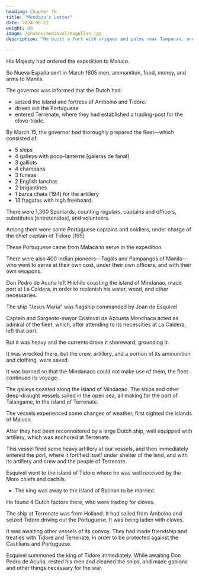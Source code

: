 ```yaml
---
heading: Chapter 7k
title: "Mendoza's Letter"
date: 2024-09-22
weight: 60
image: /photos/medieval/magellan.jpg
description: "He built a fort with arigues and palms near Tampacan, and founded a Spanish settlement which he named Murcia"

---
```


<!-- For the rest of 1605, until ships could go to Castilla, [190] the governor repaired the city, and supplied it with provisions and ammunition, with the special object and care that the decision which he was awaiting from the court for making an expedition to Maluco—of which he had been advised and warned—should not find him so unprepared as to cause him to delay the expedition. 

In this he was very successful, for at that same time, the master-of-camp, Joan de Esquivel, had arrived in Mexico with 600 soldiers from España. -->


His Majesty had ordered the expedition to Maluco.

So Nueva España sent in March 1605 men, ammunition, food, money, and arms to Manila. 

<!-- - And so in Mexico, more men were being enrolled and a great preparation was made of , which the -->


<!-- All this arrived safely and in due season at Manila.

Shortly after the ships had left Manila for Nueva España.

Those despatched thence by the viceroy had entered, Archbishop Don Fray Miguel de Benavides died of a long illness.

His body was buried amid the universal devotion and grief of the city. [191]  -->

<!-- , carrying out his dearest wish, was to make the expedition to Terrenate in the Malucos, which should be done quickly, before the enemy could gather more strength than he had then; for he had been informed that  -->


The governor was informed that the Dutch had:
- seized the island and fortress of Amboino and Tidore.
- driven out the Portuguese
- entered Terrenate, where they had established a trading-post for the clove-trade.

<!-- Accordingly, as soon as the despatches in regard to this undertaking arrived from España, in June 1605, and the men and supplies from Nueva España, which were brought at the same time by the master-of-camp, Joan de Esquivel, the governor spent the balance of this year in preparing the ships, men, and provisions that he deemed necessary for the undertaking.

Leaving behind in Manila sufficient force for its defense, he went to the provinces of Pintados, where the fleet was collected, in the beginning of the year six hundred and six. -->

By March 15, the governor had thoroughly prepared the fleet—which consisted of:
- 5 ships
- 4 galleys with poop-lanterns [galeras de fanal]
- 3 galliots
- 4 champans
- 3 funeas
- 2 English lanchas
- 2 brigantines
- 1 barca chata [194] for the artillery
- 13 fragatas with high freeboard.

There were 1,300 Spaniards, counting regulars, captains and officers, substitutes [entretenidos], and volunteers. 

Among them were some Portuguese captains and soldiers, under charge of the chief captain of Tidore [195]

 <!-- who was at that island when the Dutch seized it. -->

These Portuguese came from Malaca to serve in the expedition.

There were also 400 Indian pioneers—Tagáls and Pampangos of Manila—who went to serve at their own cost, under their own officers, and with their own weapons.

<!-- There was a quantity of artillery of all kinds, ammunition, tools, and provisions for nine months. [196] , which is near the town of Arevalo in the island of Panai, [on the above day] with all this equipment, and  -->

Don Pedro de Acuña left Hilohilo coasting the island of Mindanao, made port at La Caldera, in order to replenish his water, wood, and other necessaries.

<!-- The governor embarked in the galley "Santiago" and took under his charge the other galleys and oared vessels.  -->

The ship "Jesus Maria" was flagship commanded by Joan de Esquivel.

Captain and Sargento-mayor Cristoval de Azcueta Menchaca acted as admiral of the fleet, which, after attending to its necessities at La Caldera, left that port.

But it was heavy and the currents drove it shoreward, grounding it. 

 <!-- so that, without the others being able to help it, it grounded. -->

It was wrecked there, but the crew, artillery, and a portion of its ammunition and clothing, were saved.

It was burned so that the Mindanaos could not make use of them, the fleet continued its voyage.

<!-- , and taking what nails and bolts they could,  -->

The galleys coasted along the island of Mindanao. The ships and other deep-draught vessels sailed in the open sea, all making for the port of Talangame, in the island of Terrenate. 

The vessels experienced some changes of weather, first sighted the islands of Maluco.

After they had been reconnoitered by a large Dutch ship, well equipped with artillery, which was anchored at Terrenate.

This vessel fired some heavy artillery at our vessels, and then immediately entered the port, where it fortified itself under shelter of the land, and with its artillery and crew and the people of Terrenate.

Esquivel went to the island of Tidore where he was well received by the Moro chiefs and cachils.
- The king was away to the island of Bachan to be married.

He found 4 Dutch factors there, who were trading for cloves.

The ship at Terrenate was from Holland. It had sailed from Amboino and seized Tidore driving out the  Portuguese. It was being laden with cloves. 

It was awaiting other vessels of its convoy. They had made friendship and treaties with Tidore and Terrenate, in order to be protected against the Castilians and Portuguese.

Esquivel summoned the king of Tidore immediately. While awaiting Don Pedro de Acuña, rested his men and cleaned the ships, and made gabions and other things necessary for the war.

